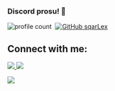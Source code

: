 ### Discord prosu! 🤠
![profile count](https://komarev.com/ghpvc/?username=sqarLex&color=8b72ff)&nbsp;
[![GitHub sqarLex](https://img.shields.io/github/followers/sqarLex?label=follow&style=social)](https://github.com/sqarLex)&nbsp;
## Connect with me:
<p align="left">
<a href="https://discord.com/users/449176134748340225" target"blank_"><img src="https://img.shields.io/badge/Discord%20-7289DA.svg?&style=for-the-badge&logo=discord&logoColor=white">
 <a href="https://www.instagram.com/alisqarlex" target"blank_"><img src="https://img.shields.io/badge/INSTAGRAM%20-DC3175.svg?&style=for-the-badge&logo=instagram&logoColor=white">

[<img src="https://discord.c99.nl/widget/theme-5/449176134748340225.png"></img>](https://discord.c99.nl/widget/theme-5/449176134748340225.png)

